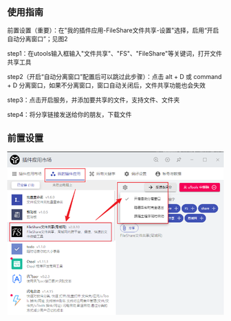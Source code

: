 ## 使用指南

前置设置（重要）：在"我的插件应用-FileShare文件共享-设置"选择，启用“开启自动分离窗口”；见图2

step1：在utools输入框输入"文件共享"、"FS"、"FileShare"等关键词，打开文件共享工具

step2（开启“自动分离窗口”配置后可以跳过此步骤）：点击 alt + D 或 command + D 分离窗口，如果不分离窗口，窗口自动关闭后，文件共享功能也会失效

step3：点击开启服务，并添加要共享的文件，支持文件、文件夹

step4：将分享链接发送给你的朋友，下载文件

## 前置设置
![前置设置](./asserts/images/前置设置.png)